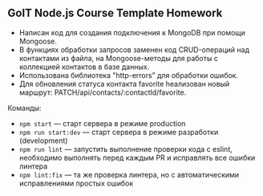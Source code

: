## GoIT Node.js Course Template Homework

- Написан код для создания подключения к MongoDB при помощи Mongoose.
- В функциях обработки запросов заменен код CRUD-операций над контактами из файла, на Mongoose-методы для работы с коллекцией контактов в базе данных.
- Использована библиотека "http-errors" для обработки ошибок.
- Для обновления статуса контакта favorite hеализован новый маршрут: PATCH/api/contacts/:contactId/favorite.

Команды:
- `npm start` — старт сервера в режиме production
- `npm run start:dev` — старт сервера в режиме разработки (development)
- `npm run lint` — запустить выполнение проверки кода с eslint, необходимо выполнять перед каждым PR и исправлять все ошибки линтера
- `npm lint:fix` — та же проверка линтера, но с автоматическими исправлениями простых ошибок
